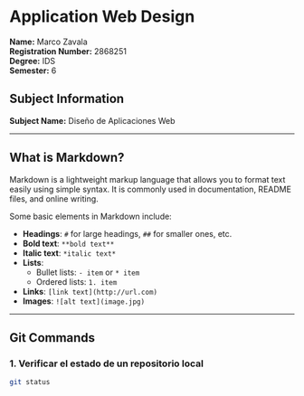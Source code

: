 # Application Web Design

**Name:** Marco Zavala  
**Registration Number:** 2868251  
**Degree:** IDS  
**Semester:** 6

## Subject Information  
**Subject Name:** Diseño de Aplicaciones Web  

---

## What is Markdown?  
Markdown is a lightweight markup language that allows you to format text easily using simple syntax. It is commonly used in documentation, README files, and online writing.

Some basic elements in Markdown include:

- **Headings**: `#` for large headings, `##` for smaller ones, etc.
- **Bold text**: `**bold text**`
- **Italic text**: `*italic text*`
- **Lists**: 
  - Bullet lists: `- item` or `* item`
  - Ordered lists: `1. item`
- **Links**: `[link text](http://url.com)`
- **Images**: `![alt text](image.jpg)`

---

## Git Commands

### 1. **Verificar el estado de un repositorio local**  
```bash
git status

